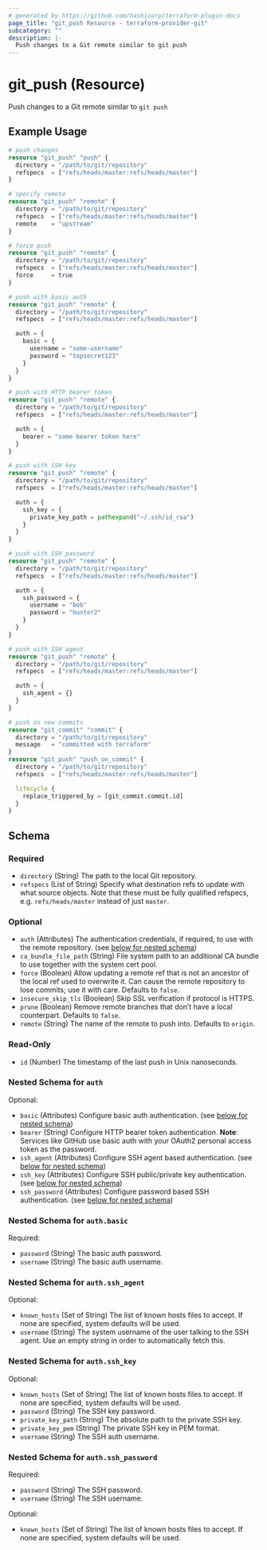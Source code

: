 ```yaml
---
# generated by https://github.com/hashicorp/terraform-plugin-docs
page_title: "git_push Resource - terraform-provider-git"
subcategory: ""
description: |-
  Push changes to a Git remote similar to git push
---
```


# git_push (Resource)

Push changes to a Git remote similar to `git push`

## Example Usage

```terraform
# push changes
resource "git_push" "push" {
  directory = "/path/to/git/repository"
  refspecs  = ["refs/heads/master:refs/heads/master"]
}

# specify remote
resource "git_push" "remote" {
  directory = "/path/to/git/repository"
  refspecs  = ["refs/heads/master:refs/heads/master"]
  remote    = "upstream"
}

# force push
resource "git_push" "remote" {
  directory = "/path/to/git/repository"
  refspecs  = ["refs/heads/master:refs/heads/master"]
  force     = true
}

# push with basic auth
resource "git_push" "remote" {
  directory = "/path/to/git/repository"
  refspecs  = ["refs/heads/master:refs/heads/master"]

  auth = {
    basic = {
      username = "some-username"
      password = "topsecret123"
    }
  }
}

# push with HTTP bearer token
resource "git_push" "remote" {
  directory = "/path/to/git/repository"
  refspecs  = ["refs/heads/master:refs/heads/master"]

  auth = {
    bearer = "some bearer token here"
  }
}

# push with SSH key
resource "git_push" "remote" {
  directory = "/path/to/git/repository"
  refspecs  = ["refs/heads/master:refs/heads/master"]

  auth = {
    ssh_key = {
      private_key_path = pathexpand("~/.ssh/id_rsa")
    }
  }
}

# push with SSH password
resource "git_push" "remote" {
  directory = "/path/to/git/repository"
  refspecs  = ["refs/heads/master:refs/heads/master"]

  auth = {
    ssh_password = {
      username = "bob"
      password = "hunter2"
    }
  }
}

# push with SSH agent
resource "git_push" "remote" {
  directory = "/path/to/git/repository"
  refspecs  = ["refs/heads/master:refs/heads/master"]

  auth = {
    ssh_agent = {}
  }
}

# push on new commits
resource "git_commit" "commit" {
  directory = "/path/to/git/repository"
  message   = "committed with terraform"
}
resource "git_push" "push_on_commit" {
  directory = "/path/to/git/repository"
  refspecs  = ["refs/heads/master:refs/heads/master"]

  lifecycle {
    replace_triggered_by = [git_commit.commit.id]
  }
}
```

<!-- schema generated by tfplugindocs -->
## Schema

### Required

- `directory` (String) The path to the local Git repository.
- `refspecs` (List of String) Specify what destination refs to update with what source objects. Note that these must be fully qualified refspecs, e.g. `refs/heads/master` instead of just `master`.

### Optional

- `auth` (Attributes) The authentication credentials, if required, to use with the remote repository. (see [below for nested schema](#nestedatt--auth))
- `ca_bundle_file_path` (String) File system path to an additional CA bundle to use together with the system cert pool.
- `force` (Boolean) Allow updating a remote ref that is not an ancestor of the local ref used to overwrite it. Can cause the remote repository to lose commits; use it with care. Defaults to `false`.
- `insecure_skip_tls` (Boolean) Skip SSL verification if protocol is HTTPS.
- `prune` (Boolean) Remove remote branches that don’t have a local counterpart. Defaults to `false`.
- `remote` (String) The name of the remote to push into. Defaults to `origin`.

### Read-Only

- `id` (Number) The timestamp of the last push in Unix nanoseconds.

<a id="nestedatt--auth"></a>
### Nested Schema for `auth`

Optional:

- `basic` (Attributes) Configure basic auth authentication. (see [below for nested schema](#nestedatt--auth--basic))
- `bearer` (String) Configure HTTP bearer token authentication. **Note**: Services like GitHub use basic auth with your OAuth2 personal access token as the password.
- `ssh_agent` (Attributes) Configure SSH agent based authentication. (see [below for nested schema](#nestedatt--auth--ssh_agent))
- `ssh_key` (Attributes) Configure SSH public/private key authentication. (see [below for nested schema](#nestedatt--auth--ssh_key))
- `ssh_password` (Attributes) Configure password based SSH authentication. (see [below for nested schema](#nestedatt--auth--ssh_password))

<a id="nestedatt--auth--basic"></a>
### Nested Schema for `auth.basic`

Required:

- `password` (String) The basic auth password.
- `username` (String) The basic auth username.


<a id="nestedatt--auth--ssh_agent"></a>
### Nested Schema for `auth.ssh_agent`

Optional:

- `known_hosts` (Set of String) The list of known hosts files to accept. If none are specified, system defaults will be used.
- `username` (String) The system username of the user talking to the SSH agent. Use an empty string in order to automatically fetch this.


<a id="nestedatt--auth--ssh_key"></a>
### Nested Schema for `auth.ssh_key`

Optional:

- `known_hosts` (Set of String) The list of known hosts files to accept. If none are specified, system defaults will be used.
- `password` (String) The SSH key password.
- `private_key_path` (String) The absolute path to the private SSH key.
- `private_key_pem` (String) The private SSH key in PEM format.
- `username` (String) The SSH auth username.


<a id="nestedatt--auth--ssh_password"></a>
### Nested Schema for `auth.ssh_password`

Required:

- `password` (String) The SSH password.
- `username` (String) The SSH username.

Optional:

- `known_hosts` (Set of String) The list of known hosts files to accept. If none are specified, system defaults will be used.

